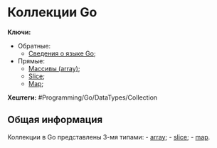 
# Коллекции Go

**Ключи:**
- Обратные:
	- [Сведения о языке Go](GO);
- Прямые:
	- [Массивы (array)](Go-array-type);
	- [Slice](Go-slice-type);
	- [Map](Go-map-type);

**Хештеги:** #Programming/Go/DataTypes/Collection

## Общая информация

Коллекции в Go представлены 3-мя типами:
	- [array](Go-array-type.md);
	- [slice](Go-slice-type.md);
	- [map](Go-map-type.md).

